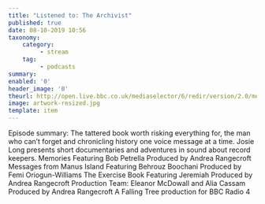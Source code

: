 ```yaml
---
title: "Listened to: The Archivist"
published: true
date: 08-10-2019 10:56
taxonomy:
    category:
         - stream
    tag:
         - podcasts
summary:
enabled: '0'
header_image: '0'
theurl: http://open.live.bbc.co.uk/mediaselector/6/redir/version/2.0/mediaset/audio-nondrm-download/proto/http/vpid/p07p7qq9.mp3
image: artwork-resized.jpg
template: item
---
```

 
Episode summary: The tattered book worth risking everything for, the man who can’t forget and chronicling history one voice message at a time. Josie Long presents short documentaries and adventures in sound about record keepers. Memories Featuring Bob Petrella Produced by Andrea Rangecroft Messages from Manus Island Featuring Behrouz Boochani Produced by Femi Oriogun-Williams The Exercise Book Featuring Jeremiah Produced by Andrea Rangecroft Production Team: Eleanor McDowall and Alia Cassam Produced by Andrea Rangecroft A Falling Tree production for BBC Radio 4
